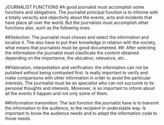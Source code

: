  
JOURNALIST FUNCTIONS
#A good journalist must accomplish some functions and obligations. The journalist principal function is to informe with a totally veracity and objectivity about the events, acts and incidents that have place all over the world. But the journalists must accomplish other functions also, such as the following ones. 

##Selection: The journalist must choose and select the information and localize it. The also have to put their knowledge in relation with the society, what means that journalists must be good documented. 
##: After selecting the information the journalist must clasificate the content obtained depending on the importance, the ubication, relevance, etc…

##Valoration, interpretation and verification: the information can not be pulished without being contrasted first. Is really important to verify and make comparisons with ohter information in order to avoid the particular interests. The jourmalist must be an specialist who can not succumb to its personal thoughts and interests. Moreover, is so important to inform about all the events it happen and not only some of them.

##Information transmition: The last function the journalist have is to transmit the information to the audience, to the recipient in understable way. Is important to know the audience needs and to adapt the information code to those needs. 